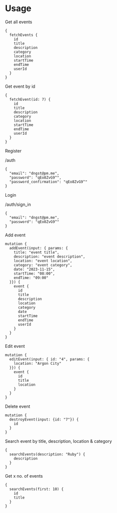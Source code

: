 # Usage

Get all events

```
{
  fetchEvents {
    id
    title
    description
    category
    location
    startTime
    endTime
    userId
  }
}
```

Get event by id
```
{
  fetchEvent(id: 7) {
    id
    title
    description
    category
    location
    startTime
    endTime
    userId
  }
}
```

Register

/auth

```
{
  "email": "dngst@pm.me",
  "password": "qEo8ZvG9^",
  "password_confirmation": "qEo8ZvG9^"
}
```

Login

/auth/sign_in

```
{
  "email": "dngst@pm.me",
  "password": "qEo8ZvG9^"
}
```

Add event
```
mutation {
  addEvent(input: { params: {
    title: "event title",
    description: "event description", 
    location: "event location",
    category: "event category",
    date: "2023-11-15",
    startTime: "08:00",
    endTime: "09:00"
  }}) {
    event {
      id
      title
      description
      location
      category
      date
      startTime
      endTime
      userId
    }
  }
}
```

Edit event
```
mutation {
  editEvent(input: { id: "4", params: {
    location: "Argon City"
  }}) {
    event {
      id
      title
      location
    }
  }
}
```

Delete event
```
mutation {
  destroyEvent(input: {id: "7"}) {
    id
  }
}
```

Search event by title, description, location & category

```
{
  searchEvents(description: "Ruby") {
    description
  }
}
```

Get x no. of events
```
{
  searchEvents(first: 10) {
    id
    title
  }
}
```